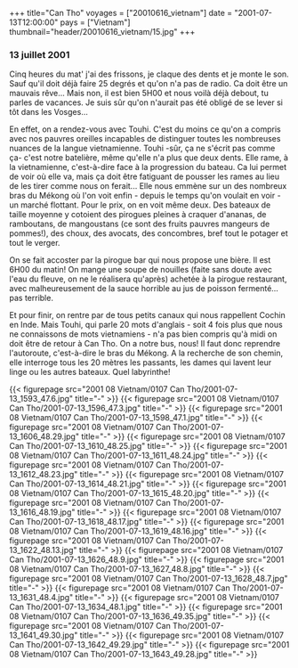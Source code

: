 +++
title="Can Tho"
voyages = ["20010616_vietnam"]
date = "2001-07-13T12:00:00"
pays = ["Vietnam"]
thumbnail="header/20010616_vietnam/15.jpg"
+++
### 13 juillet 2001

Cinq heures du mat' j'ai des frissons, je claque des dents et je monte le son. 
Sauf qu'il doit déjà faire 25 degrés et qu'on n'a pas de radio. Ca doit être 
un mauvais rêve... Mais non, il est bien 5H00 et nous voilà déjà debout, tu 
parles de vacances. Je suis sûr qu'on n'aurait pas été obligé de se lever si 
tôt dans les Vosges...

En effet, on a rendez-vous avec Touhi. C'est du moins ce qu'on a compris avec 
nos pauvres oreilles incapables de distinguer toutes les nombreuses nuances 
de la langue vietnamienne. Touhi -sûr, ça ne s'écrit pas comme ça- c'est notre 
batelière, même qu'elle n'a plus que deux dents. Elle rame, à la vietnamienne, 
c'est-à-dire face à la progression du bateau. Ca lui permet de voir où elle 
va, mais ça doit être fatiguant de pousser les rames au lieu de les tirer comme 
nous on ferait... Elle nous emmène sur un des nombreux bras du Mékong où l'on 
voit enfin - depuis le temps qu'on voulait en voir - un marché flottant. Pour 
le prix, on en voit même deux. Des bateaux de taille moyenne y cotoient des 
pirogues pleines à craquer d'ananas, de ramboutans, de mangoustans (ce sont 
des fruits pauvres mangeurs de pommes!), des choux, des avocats, des concombres, 
bref tout le potager et tout le verger.

On se fait accoster par la pirogue bar qui nous propose une bière. Il est 6H00 
du matin! On mange une soupe de nouilles (faite sans doute avec l'eau du fleuve, 
on ne le réalisera qu'après) achetée à la pirogue restaurant, avec malheureusement 
de la sauce horrible au jus de poisson fermenté... pas terrible.

Et pour finir, on rentre par de tous petits canaux qui nous rappellent Cochin 
en Inde. Mais Touhi, qui parle 20 mots d'anglais - soit 4 fois plus que nous 
ne connaissons de mots vietnamiens - n'a pas bien compris qu'à midi on doit 
être de retour à Can Tho. On a notre bus, nous! Il faut donc reprendre l'autoroute, 
c'est-à-dire le bras du Mékong. A la recherche de son chemin, elle interroge 
tous les 20 mètres les passants, les dames qui lavent leur linge ou les autres 
bateaux. Quel labyrinthe!


<div id="TOTO">{{< figurepage src="2001 08 Vietnam/0107 Can Tho/2001-07-13_1593_47.6.jpg" title="-"  >}}
{{< figurepage src="2001 08 Vietnam/0107 Can Tho/2001-07-13_1596_47.3.jpg" title="-"  >}}
{{< figurepage src="2001 08 Vietnam/0107 Can Tho/2001-07-13_1598_47.1.jpg" title="-"  >}}
{{< figurepage src="2001 08 Vietnam/0107 Can Tho/2001-07-13_1606_48.29.jpg" title="-"  >}}
{{< figurepage src="2001 08 Vietnam/0107 Can Tho/2001-07-13_1610_48.25.jpg" title="-"  >}}
{{< figurepage src="2001 08 Vietnam/0107 Can Tho/2001-07-13_1611_48.24.jpg" title="-"  >}}
{{< figurepage src="2001 08 Vietnam/0107 Can Tho/2001-07-13_1612_48.23.jpg" title="-"  >}}
{{< figurepage src="2001 08 Vietnam/0107 Can Tho/2001-07-13_1614_48.21.jpg" title="-"  >}}
{{< figurepage src="2001 08 Vietnam/0107 Can Tho/2001-07-13_1615_48.20.jpg" title="-"  >}}
{{< figurepage src="2001 08 Vietnam/0107 Can Tho/2001-07-13_1616_48.19.jpg" title="-"  >}}
{{< figurepage src="2001 08 Vietnam/0107 Can Tho/2001-07-13_1618_48.17.jpg" title="-"  >}}
{{< figurepage src="2001 08 Vietnam/0107 Can Tho/2001-07-13_1619_48.16.jpg" title="-"  >}}
{{< figurepage src="2001 08 Vietnam/0107 Can Tho/2001-07-13_1622_48.13.jpg" title="-"  >}}
{{< figurepage src="2001 08 Vietnam/0107 Can Tho/2001-07-13_1626_48.9.jpg" title="-"  >}}
{{< figurepage src="2001 08 Vietnam/0107 Can Tho/2001-07-13_1627_48.8.jpg" title="-"  >}}
{{< figurepage src="2001 08 Vietnam/0107 Can Tho/2001-07-13_1628_48.7.jpg" title="-"  >}}
{{< figurepage src="2001 08 Vietnam/0107 Can Tho/2001-07-13_1631_48.4.jpg" title="-"  >}}
{{< figurepage src="2001 08 Vietnam/0107 Can Tho/2001-07-13_1634_48.1.jpg" title="-"  >}}
{{< figurepage src="2001 08 Vietnam/0107 Can Tho/2001-07-13_1636_49.35.jpg" title="-"  >}}
{{< figurepage src="2001 08 Vietnam/0107 Can Tho/2001-07-13_1641_49.30.jpg" title="-"  >}}
{{< figurepage src="2001 08 Vietnam/0107 Can Tho/2001-07-13_1642_49.29.jpg" title="-"  >}}
{{< figurepage src="2001 08 Vietnam/0107 Can Tho/2001-07-13_1643_49.28.jpg" title="-"  >}}
</DIV>


